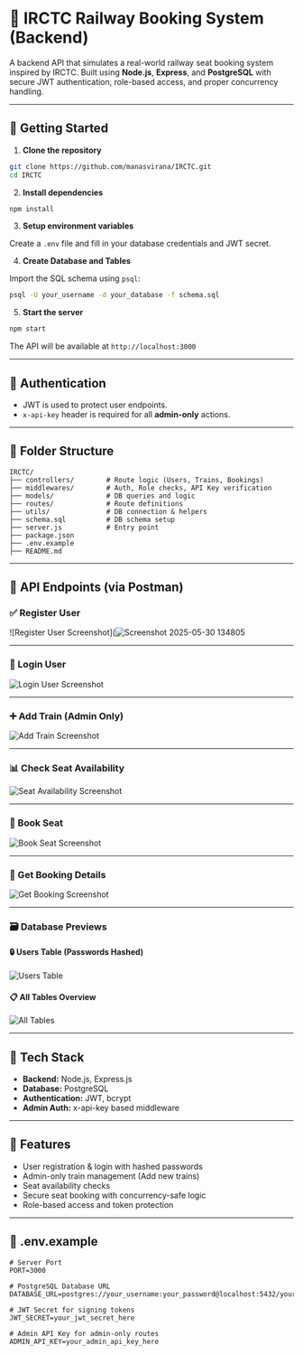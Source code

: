 
# 🚆 IRCTC Railway Booking System (Backend)

A backend API that simulates a real-world railway seat booking system inspired by IRCTC. Built using **Node.js**, **Express**, and **PostgreSQL** with secure JWT authentication, role-based access, and proper concurrency handling.

---

## 🚀 Getting Started

1. **Clone the repository**

```bash
git clone https://github.com/manasvirana/IRCTC.git
cd IRCTC
````

2. **Install dependencies**

```bash
npm install
```

3. **Setup environment variables**

Create a `.env` file  and fill in your database credentials and JWT secret.

4. **Create Database and Tables**

Import the SQL schema using `psql`:

```bash
psql -U your_username -d your_database -f schema.sql
```

5. **Start the server**

```bash
npm start
```

The API will be available at `http://localhost:3000`

---

## 🔐 Authentication

* JWT is used to protect user endpoints.
* `x-api-key` header is required for all **admin-only** actions.

---

## 📂 Folder Structure

```
IRCTC/
├── controllers/        # Route logic (Users, Trains, Bookings)
├── middlewares/        # Auth, Role checks, API Key verification
├── models/             # DB queries and logic
├── routes/             # Route definitions
├── utils/              # DB connection & helpers
├── schema.sql          # DB schema setup
├── server.js           # Entry point
├── package.json
├── .env.example
├── README.md
```

---

## 📸 API Endpoints (via Postman)

### ✅ Register User

![Register User Screenshot](![Screenshot 2025-05-30 134805](https://github.com/user-attachments/assets/8bcbd96b-a0e7-4627-8006-34c5e69d1528)


---

### 🔐 Login User

![Login User Screenshot](https://github.com/user-attachments/assets/67f5a833-bf68-49ac-a386-35f0c4d77159)

---

### ➕ Add Train (Admin Only)

![Add Train Screenshot](https://github.com/user-attachments/assets/6ed02df1-87cf-4517-b37b-7ddce309fe26)

---

### 📊 Check Seat Availability

![Seat Availability Screenshot](https://github.com/user-attachments/assets/4df5329a-4f8d-40bb-b70b-e1141170f71c)

---

### 🎫 Book Seat

![Book Seat Screenshot](https://github.com/user-attachments/assets/e792bbfc-5f4c-4979-85b3-121ad9b23684)

---

### 📄 Get Booking Details

![Get Booking Screenshot](https://github.com/user-attachments/assets/7232960f-80b8-4965-9a8c-63d4f7cfe5c5)

---

### 🗃️ Database Previews

#### 🔒 Users Table (Passwords Hashed)

![Users Table](https://github.com/user-attachments/assets/3d8709ea-bd7d-4644-9a4d-60602e6c0fee)

#### 📋 All Tables Overview

![All Tables](https://github.com/user-attachments/assets/aaacdf5a-2211-4f70-9737-fc01c80417aa)

---

## 📌 Tech Stack

* **Backend:** Node.js, Express.js
* **Database:** PostgreSQL
* **Authentication:** JWT, bcrypt
* **Admin Auth:** x-api-key based middleware

---

## 🧠 Features

* User registration & login with hashed passwords
* Admin-only train management (Add new trains)
* Seat availability checks
* Secure seat booking with concurrency-safe logic
* Role-based access and token protection

---

## 📄 .env.example

```env
# Server Port
PORT=3000

# PostgreSQL Database URL
DATABASE_URL=postgres://your_username:your_password@localhost:5432/your_database_name

# JWT Secret for signing tokens
JWT_SECRET=your_jwt_secret_here

# Admin API Key for admin-only routes
ADMIN_API_KEY=your_admin_api_key_here




